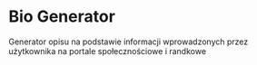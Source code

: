 # Bio Generator
Generator opisu na podstawie informacji wprowadzonych przez użytkownika na portale społecznościowe i randkowe
